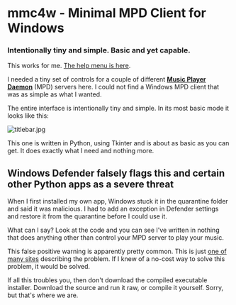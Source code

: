 # mmc4w - Minimal MPD Client for Windows
### Intentionally tiny and simple. Basic and yet capable.
This works for me. [The help menu is here](https://github.com/drgerg/mmc4w/blob/main/code/mmc4w_help.md).

I needed a tiny set of controls for a couple of different **[Music Player Daemon](https://www.musicpd.org/)** (MPD) servers here.  I could not find a Windows MPD client that was as simple as what I wanted.

The entire interface is intentionally tiny and simple. In its most basic mode it looks like this:

![titlebar.jpg](https://github.com/drgerg/mmc4w/blob/main/code/_internal/titlebar.png)

This one is written in Python, using Tkinter and is about as basic as you can get. It does exactly what I need and nothing more.

## Windows Defender falsely flags this and certain other Python apps as a severe threat
When I first installed my own app, Windows stuck it in the quarantine folder and said it was malicious.  I had to add an exception in Defender settings and restore it from the quarantine before I could use it.

What can I say? Look at the code and you can see I've written in nothing that does anything other than control your MPD server to play your music.  

This false positive warning is apparently pretty common.  This is just [one of many sites](https://medium.com/@markhank/how-to-stop-your-python-programs-being-seen-as-malware-bfd7eb407a7) describing the problem.  If I knew of a no-cost way to solve this problem, it would be solved.

If all this troubles you, then don't download the compiled executable installer.  Download the source and run it raw, or compile it yourself.  Sorry, but that's where we are.
